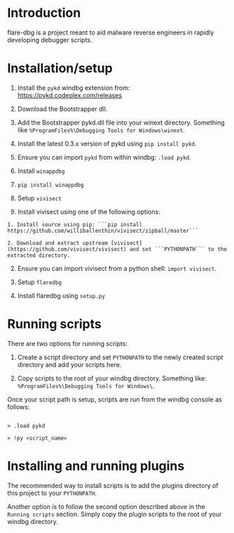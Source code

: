 # Introduction
flare-dbg is a project meant to aid malware reverse engineers in rapidly developing debugger scripts.

# Installation/setup
1. Install the ```pykd``` windbg extension from: https://pykd.codeplex.com/releases
  1. Download the Bootstrapper dll.
  2. Add the Bootstrapper pykd.dll file into your winext directory. Something like ```%ProgramFiles%\Debugging Tools for Windows\winext```.
  3. Install the latest 0.3.x version of pykd using ```pip install pykd```. 
  4. Ensure you can import ```pykd``` from within windbg: ```.load pykd```.
2. Install ```winappdbg```
  1. ```pip install winappdbg```
3. Setup ```vivisect```
  1. Install vivisect using one of the following options:
    1. Install source using pip: ```pip install https://github.com/williballenthin/vivisect/zipball/master```
    2. Download and extract upstream [vivisect](https://github.com/vivisect/vivisect) and set ```PYTHONPATH``` to the extracted directory.
  2. Ensure you can import vivisect from a python shell: ```import vivisect```.
4. Setup ```flaredbg```
  1. Install flaredbg using ```setup.py```

# Running scripts
There are two options for running scripts:
  1. Create a script directory and set ```PYTHONPATH``` to the newly created script directory and add your scripts here.
  2. Copy scripts to the root of your windbg directory. Something like: ```%ProgramFiles%\Debugging Tools for Windows\```.
Once your script path is setup, scripts are run from the windbg console as follows:
```
> .load pykd
> !py <script_name>
```

# Installing and running plugins
The recommended way to install scripts is to add the plugins directory of this project to your ```PYTHONPATH```.
Another option is to follow the second option described above in the ```Running scripts``` section. Simply copy the plugin scripts to the root of your windbg directory.
